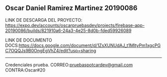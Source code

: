 Oscar Daniel Ramirez Martinez 20190086
-----------------------------------------------------------------------------------------

LINK DE DESCARGA DEL PROYECTO: https://expo.dev/accounts/oscarpruebasdev/projects/firebase-app-20190086/builds/821910a6-24a3-4e25-8d0b-fded59926089

LINK DE DOCUMENTO DOCS:https://docs.google.com/document/d/1ZsXUNUdAJ_t1MltyPm1xgcPGC7OQQJs9B0OngEgVhZ4/edit?usp=sharing

-------------------------------------------------------------------------------------------
Credenciales prueba.
CORREO:pruebaspotcardev@gmail.com
CONTRA:Oscar#20
